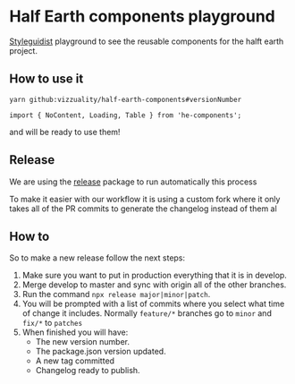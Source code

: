 # Half Earth components playground

[Styleguidist](https://github.com/styleguidist/react-styleguidist) playground to see the reusable components for the halft earth project.

## How to use it

```
yarn github:vizzuality/half-earth-components#versionNumber
```

```
import { NoContent, Loading, Table } from 'he-components';
```

and will be ready to use them!


## Release

We are using the [release](https://github.com/zeit/release) package to run automatically this process

To make it easier with our workflow it is using a custom fork where it only takes all of the PR commits to generate the changelog instead of them al


## How to

So to make a new release follow the next steps:
1. Make sure you want to put in production everything that it is in develop.
2. Merge develop to master and sync with origin all of the other branches.
3. Run the command ```npx release major|minor|patch```.
4. You will be prompted with a list of commits where you select what time of change it includes. Normally `feature/*` branches go to `minor` and `fix/*` to `patches`
5. When finished you will have:
    - The new version number.
    - The package.json version updated.
    - A new tag committed
    - Changelog ready to publish.
